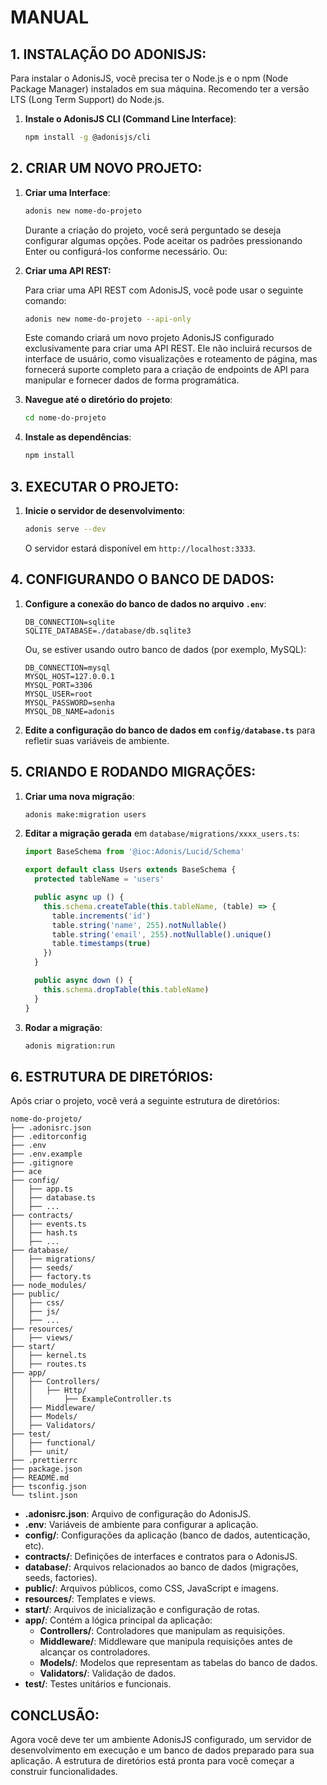 # MANUAL
## 1. INSTALAÇÃO DO ADONISJS:
Para instalar o AdonisJS, você precisa ter o Node.js e o npm (Node Package Manager) instalados em sua máquina. Recomendo ter a versão LTS (Long Term Support) do Node.js.

1. **Instale o AdonisJS CLI (Command Line Interface)**:
   ```sh
   npm install -g @adonisjs/cli
   ```

## 2. CRIAR UM NOVO PROJETO:
1. **Criar uma Interface**:
   ```sh
   adonis new nome-do-projeto
   ```

   Durante a criação do projeto, você será perguntado se deseja configurar algumas opções. Pode aceitar os padrões pressionando Enter ou configurá-los conforme necessário. Ou:

2. **Criar uma API REST:**

   Para criar uma API REST com AdonisJS, você pode usar o seguinte comando:

   ```bash
   adonis new nome-do-projeto --api-only
   ```

   Este comando criará um novo projeto AdonisJS configurado exclusivamente para criar uma API REST. Ele não incluirá recursos de interface de usuário, como visualizações e roteamento de página, mas fornecerá suporte completo para a criação de endpoints de API para manipular e fornecer dados de forma programática.

3. **Navegue até o diretório do projeto**:
   ```sh
   cd nome-do-projeto
   ```

4. **Instale as dependências**:
   ```sh
   npm install
   ```

## 3. EXECUTAR O PROJETO:
1. **Inicie o servidor de desenvolvimento**:
   ```sh
   adonis serve --dev
   ```

   O servidor estará disponível em `http://localhost:3333`.

## 4. CONFIGURANDO O BANCO DE DADOS:
1. **Configure a conexão do banco de dados no arquivo `.env`**:
   ```env
   DB_CONNECTION=sqlite
   SQLITE_DATABASE=./database/db.sqlite3
   ```

   Ou, se estiver usando outro banco de dados (por exemplo, MySQL):
   ```env
   DB_CONNECTION=mysql
   MYSQL_HOST=127.0.0.1
   MYSQL_PORT=3306
   MYSQL_USER=root
   MYSQL_PASSWORD=senha
   MYSQL_DB_NAME=adonis
   ```

2. **Edite a configuração do banco de dados em `config/database.ts`** para refletir suas variáveis de ambiente.

## 5. CRIANDO E RODANDO MIGRAÇÕES:
1. **Criar uma nova migração**:
   ```sh
   adonis make:migration users
   ```

2. **Editar a migração gerada** em `database/migrations/xxxx_users.ts`:
   ```ts
   import BaseSchema from '@ioc:Adonis/Lucid/Schema'

   export default class Users extends BaseSchema {
     protected tableName = 'users'

     public async up () {
       this.schema.createTable(this.tableName, (table) => {
         table.increments('id')
         table.string('name', 255).notNullable()
         table.string('email', 255).notNullable().unique()
         table.timestamps(true)
       })
     }

     public async down () {
       this.schema.dropTable(this.tableName)
     }
   }
   ```

3. **Rodar a migração**:
   ```sh
   adonis migration:run
   ```

## 6. ESTRUTURA DE DIRETÓRIOS:
Após criar o projeto, você verá a seguinte estrutura de diretórios:

```
nome-do-projeto/
├── .adonisrc.json
├── .editorconfig
├── .env
├── .env.example
├── .gitignore
├── ace
├── config/
│   ├── app.ts
│   ├── database.ts
│   ├── ...
├── contracts/
│   ├── events.ts
│   ├── hash.ts
│   ├── ...
├── database/
│   ├── migrations/
│   ├── seeds/
│   ├── factory.ts
├── node_modules/
├── public/
│   ├── css/
│   ├── js/
│   ├── ...
├── resources/
│   ├── views/
├── start/
│   ├── kernel.ts
│   ├── routes.ts
├── app/
│   ├── Controllers/
│   │   ├── Http/
│   │       ├── ExampleController.ts
│   ├── Middleware/
│   ├── Models/
│   ├── Validators/
├── test/
│   ├── functional/
│   ├── unit/
├── .prettierrc
├── package.json
├── README.md
├── tsconfig.json
└── tslint.json
```

- **.adonisrc.json**: Arquivo de configuração do AdonisJS.
- **.env**: Variáveis de ambiente para configurar a aplicação.
- **config/**: Configurações da aplicação (banco de dados, autenticação, etc).
- **contracts/**: Definições de interfaces e contratos para o AdonisJS.
- **database/**: Arquivos relacionados ao banco de dados (migrações, seeds, factories).
- **public/**: Arquivos públicos, como CSS, JavaScript e imagens.
- **resources/**: Templates e views.
- **start/**: Arquivos de inicialização e configuração de rotas.
- **app/**: Contém a lógica principal da aplicação:
  - **Controllers/**: Controladores que manipulam as requisições.
  - **Middleware/**: Middleware que manipula requisições antes de alcançar os controladores.
  - **Models/**: Modelos que representam as tabelas do banco de dados.
  - **Validators/**: Validação de dados.
- **test/**: Testes unitários e funcionais.

## CONCLUSÃO:
Agora você deve ter um ambiente AdonisJS configurado, um servidor de desenvolvimento em execução e um banco de dados preparado para sua aplicação. A estrutura de diretórios está pronta para você começar a construir funcionalidades. 